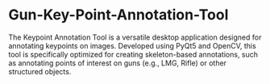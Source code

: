 # Gun-Key-Point-Annotation-Tool
The Keypoint Annotation Tool is a versatile desktop application designed for annotating keypoints on images. Developed using PyQt5 and OpenCV, this tool is specifically optimized for creating skeleton-based annotations, such as annotating points of interest on guns (e.g., LMG, Rifle) or other structured objects.
